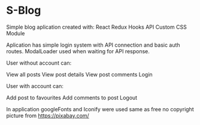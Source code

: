 # S-Blog

Simple blog aplication created with:
React
Redux
Hooks
API
Custom CSS Module

Aplication has simple login system with API connection and basic auth routes.
ModalLoader used when waiting for API response.

User without account can:

View all posts
View post details
View post comments
Login

User with account can:

Add post to favourites
Add comments to post
Logout

In application googleFonts and Iconify were used same as free no copyright picture from https://pixabay.com/
